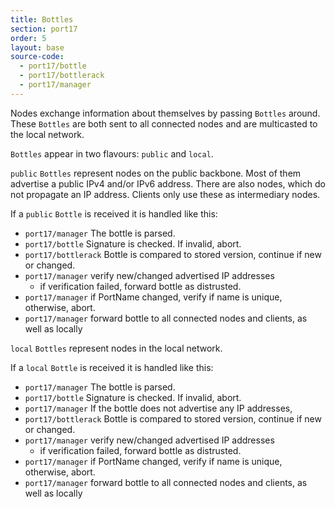 ```yaml
---
title: Bottles
section: port17
order: 5
layout: base
source-code:
  - port17/bottle
  - port17/bottlerack
  - port17/manager
---
```


Nodes exchange information about themselves by passing `Bottles` around. These `Bottles` are both sent to all connected nodes and are multicasted to the local network.

`Bottles` appear in two flavours: `public` and `local`.

`public` `Bottles` represent nodes on the public backbone. Most of them advertise a public IPv4 and/or IPv6 address. There are also nodes, which do not propagate an IP address. Clients only use these as intermediary nodes.

If a `public` `Bottle` is received it is handled like this:

- `port17/manager` The bottle is parsed.
- `port17/bottle` Signature is checked. If invalid, abort.
- `port17/bottlerack` Bottle is compared to stored version, continue if new or changed.
- `port17/manager` verify new/changed advertised IP addresses
  - if verification failed, forward bottle as distrusted.
- `port17/manager` if PortName changed, verify if name is unique, otherwise, abort.
- `port17/manager` forward bottle to all connected nodes and clients, as well as locally

`local` `Bottles` represent nodes in the local network.

If a `local` `Bottle` is received it is handled like this:

- `port17/manager` The bottle is parsed.
- `port17/bottle` Signature is checked. If invalid, abort.
- `port17/manager` If the bottle does not advertise any IP addresses,
- `port17/bottlerack` Bottle is compared to stored version, continue if new or changed.
- `port17/manager` verify new/changed advertised IP addresses
  - if verification failed, forward bottle as distrusted.
- `port17/manager` if PortName changed, verify if name is unique, otherwise, abort.
- `port17/manager` forward bottle to all connected nodes and clients, as well as locally
